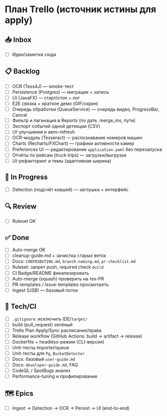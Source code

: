 # План Trello (источник истины для apply)

## 📥 Inbox
- [ ] Идеи/заметки сюда

## 📋 Backlog
- [ ] OCR (Tess4J) — smoke-тест
- [ ] Persistence (Postgres) — миграции + запись
- [ ] UI (JavaFX) — старт/стоп + лог
- [ ] E2E связка + краткое демо (GIF/скрин)
- [ ] Очередь обработки (QueueService) — очередь видео, ProgressBar, Cancel
- [ ] Фильтр и пагинация в Reports (по дате, merge_ms, пути)
- [ ] Экспорт событий одной детекции (CSV)
- [ ] UI-улучшения и авто-refresh
- [ ] OCR-модуль (Tesseract) — распознавание номеров машин
- [ ] Charts (Recharts/FXChart) — графики активности камер
- [ ] Preferences UI — редактирование `application.yaml` без перезапуска
- [ ] Отчёты по рейсам (truck trips) — загрузки/выгрузки
- [ ] UI-рефакторинг и темы (адаптивная ширина)

## 🚧 In Progress
- [ ] Detection (подсчёт ковшей) — заглушка + интерфейс

## 🔍 Review
- [ ] Ruleset OK

## ✅ Done

- [ ] Auto-merge OK
- [ ] cleanup-guide.md + зачистка старых веток
- [ ] Docs: `CONTRIBUTING.md`, `branch-naming.md`, `pr-checklist.md`
- [ ] Ruleset: запрет push, required check `build`
- [ ] CI Badge/README финализировать
- [ ] Auto-merge (squash) проверить на тех-PR
- [ ] PR-templates / Issue-templates просмотреть
- [ ] Ingest (USB) — базовый поток

## 🧰 Tech/CI
- [ ] `.gitignore`: исключить IDE/`target/`
- [ ] build (pull_request) зелёный
- [ ] Trello Plan Apply/Sync расписание/права
- [ ] Release workflow (GitHub Actions: build → artifact → release)
- [ ] Dockerfile + headless-режим (CLI-версия)
- [ ] Unit-тесты importer/queue
- [ ] Unit-тесты для `Pg`, `BucketDetector`
- [ ] Docs: базовый `user-guide.md`
- [ ] Docs: `developer-guide.md`, FAQ
- [ ] CodeQL / SpotBugs анализ
- [ ] Performance-tuning и профилирование

## 🗺 Epics
- [ ] Ingest → Detection → OCR → Persist → UI (end-to-end)
